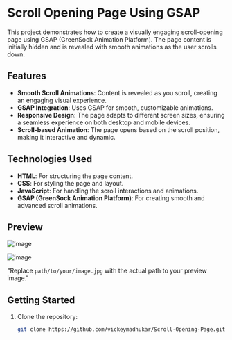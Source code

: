 # Scroll Opening Page Using GSAP

This project demonstrates how to create a visually engaging scroll-opening page using GSAP (GreenSock Animation Platform). The page content is initially hidden and is revealed with smooth animations as the user scrolls down.

## Features

- **Smooth Scroll Animations**: Content is revealed as you scroll, creating an engaging visual experience.
- **GSAP Integration**: Uses GSAP for smooth, customizable animations.
- **Responsive Design**: The page adapts to different screen sizes, ensuring a seamless experience on both desktop and mobile devices.
- **Scroll-based Animation**: The page opens based on the scroll position, making it interactive and dynamic.

## Technologies Used

- **HTML**: For structuring the page content.
- **CSS**: For styling the page and layout.
- **JavaScript**: For handling the scroll interactions and animations.
- **GSAP (GreenSock Animation Platform)**: For creating smooth and advanced scroll animations.

## Preview

![image](https://github.com/user-attachments/assets/b648958a-0c92-42f2-9828-894ab06069da)

![image](https://github.com/user-attachments/assets/1fb29041-7538-4986-a2f1-8e02380b91d9)

"Replace `path/to/your/image.jpg` with the actual path to your preview image."

## Getting Started

1. Clone the repository:
   ```bash
   git clone https://github.com/vickeymadhukar/Scroll-Opening-Page.git
